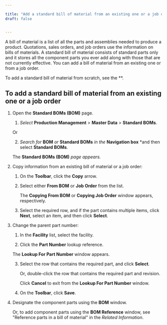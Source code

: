 ```yaml
---

title: "Add a standard bill of material from an existing one or a job order"
draft: false


---
```


A bill of material is a list of all the parts and assemblies needed to produce a product. Quotations, sales orders, and job orders use the information on bills of materials. A standard bill of material consists of standard parts only and it stores all the component parts you ever add along with those that are not currently effective. You can add a bill of material from an existing one or from a job order.

To add a standard bill of material from scratch, see the **.

## To add a standard bill of material from an existing one or a job order

1.  Open the **Standard BOMs (BOM)** page.

    1.  *Select* **Production Management** > **Master Data** > **Standard BOMs**.

    Or

    2.  *Search for* **BOM** *or* **Standard BOMs** *in the* **Navigation box** *and then select **Standard BOMs**.

       The **Standard BOMs (BOM)** *page appears.*

2.  Copy information from an existing bill of material or a job order:

    1.  On the **Toolbar**, click the **Copy** arrow.

    2.  Select either **From BOM** or **Job Order** from the list.

        The **Copying From BOM** or **Copying Job Order** window appears, respectively.

    3.  Select the required row, and if the part contains multiple items, click **Next**, select an item, and then click **Select**.

3.  Change the parent part number:

    1.  In the **Facility** list, select the facility.

    2.  Click the **Part Number** lookup reference.
    
    The **Lookup For Part Number** window appears.

    3.  Select the row that contains the required part, and click **Select**.
    
        Or, double-click the row that contains the required part and revision.

        Click **Cancel** to exit from the **Lookup For Part Number** window.

    4.  On the **Toolbar**, click **Save**.

4.  Designate the component parts using the **BOM** window.

    Or, to add component parts using the **BOM Reference** window, see "Reference parts in a bill of material" in the *Related Information*.
